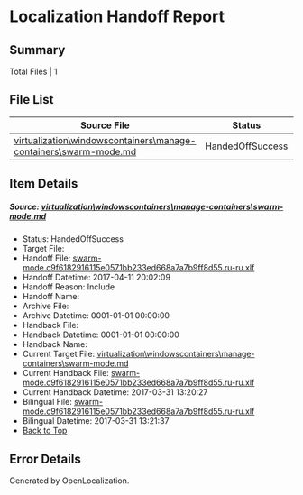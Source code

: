 # <a name='report-top'></a> Localization Handoff Report

## Summary
 Total Files | 1

## File List
 Source File | Status | Details 
 ----------- | ------ | ------- 
 [virtualization\windowscontainers\manage-containers\swarm-mode.md](https://github.com/Microsoft/Virtualization-Documentation-Private/blob/cabe564f240b49949cb6ba0b88b0e7fb537a5929/virtualization/windowscontainers/manage-containers/swarm-mode.md) | HandedOffSuccess | [Details](#cee26228fed98b38fd0334083d480b0815bf1a36309)

## Item Details
##### <a name='cee26228fed98b38fd0334083d480b0815bf1a36309'></a> Source: [virtualization\windowscontainers\manage-containers\swarm-mode.md](https://github.com/Microsoft/Virtualization-Documentation-Private/blob/cabe564f240b49949cb6ba0b88b0e7fb537a5929/virtualization/windowscontainers/manage-containers/swarm-mode.md)
* Status: HandedOffSuccess
* Target File: 
* Handoff File: [swarm-mode.c9f6182916115e0571bb233ed668a7a7b9ff8d55.ru-ru.xlf](https://github.com/Microsoft/Virtualization-Documentation-Private.handoff/blob/c1ef2dec0a2c1bc75575da2696c4781eb0c5e3ec/ol-handoff/Microsoft/Virtualization-Documentation-Private.ru-ru/live/swarm-mode.c9f6182916115e0571bb233ed668a7a7b9ff8d55.ru-ru.xlf)
* Handoff Datetime: 2017-04-11 20:02:09
* Handoff Reason: Include
* Handoff Name: 
* Archive File: 
* Archive Datetime: 0001-01-01 00:00:00
* Handback File: 
* Handback Datetime: 0001-01-01 00:00:00
* Handback Name: 
* Current Target File: [virtualization\windowscontainers\manage-containers\swarm-mode.md](https://github.com/Microsoft/Virtualization-Documentation-Private.ru-ru/blob/54d02462543cd378300b0405c2338c4e1248b723/virtualization/windowscontainers/manage-containers/swarm-mode.md)
* Current Handback File: [swarm-mode.c9f6182916115e0571bb233ed668a7a7b9ff8d55.ru-ru.xlf](https://github.com/Microsoft/Virtualization-Documentation-Private.handback/blob/c729679fe9fc9451660993f24a826903d009a363/ol-handback/Microsoft/Virtualization-Documentation-Private.ru-ru/live/swarm-mode.c9f6182916115e0571bb233ed668a7a7b9ff8d55.ru-ru.xlf)
* Current Handback Datetime: 2017-03-31 13:20:27
* Bilingual File: [swarm-mode.c9f6182916115e0571bb233ed668a7a7b9ff8d55.ru-ru.xlf](https://github.com/Microsoft/Virtualization-Documentation-Private.handback/blob/c729679fe9fc9451660993f24a826903d009a363/ol-handback/Microsoft/Virtualization-Documentation-Private.ru-ru/live/swarm-mode.c9f6182916115e0571bb233ed668a7a7b9ff8d55.ru-ru.xlf)
* Bilingual Datetime: 2017-03-31 13:21:37
* [Back to Top](#report-top)


## Error Details

Generated by OpenLocalization.
